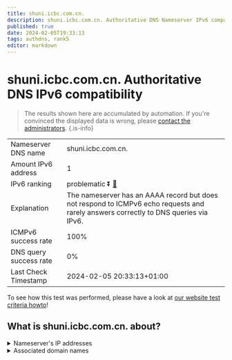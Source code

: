 ```yaml
---
title: shuni.icbc.com.cn.
description: shuni.icbc.com.cn. Authoritative DNS Nameserver IPv6 compatibility
published: true
date: 2024-02-05T19:33:13
tags: authdns, rank5
editor: markdown
---
```


# shuni.icbc.com.cn. Authoritative DNS IPv6 compatibility

> The results shown here are accumulated by automation. If you're convinced the displayed data is wrong, please [contact the administrators](/howto/chat). 
{.is-info}




|   |   |
| - | - |
| Nameserver DNS name | shuni.icbc.com.cn.
| Amount IPv6 address | 1
| IPv6 ranking | problematic :arrow_double_down: [🔗](/howto/ranking) |
| Explanation | The nameserver has an AAAA record but does not respond to ICMPv6 echo requests and rarely answers correctly to DNS queries via IPv6. |
| ICMPv6 success rate | 100%|
| DNS query success rate | 0% |
| Last Check Timestamp | 2024-02-05 20:33:13+01:00 |

To see how this test was performed, please have a look at [our website test criteria howto](/howto/testcriteria/authdns)!


## What is shuni.icbc.com.cn. about?




<details>
<summary>Nameserver's IP addresses</summary>

2408:8026:a0:1000::fffb

</details>



<details>
<summary>Associated domain names</summary>

www.icbc-ltd.com

</details>
